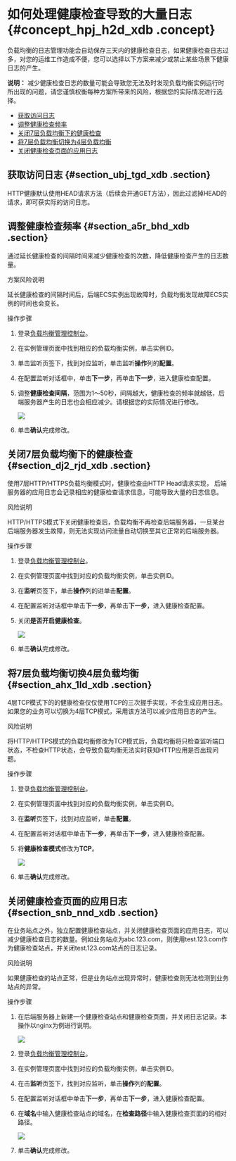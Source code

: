 # 如何处理健康检查导致的大量日志 {#concept_hpj_h2d_xdb .concept}

负载均衡的日志管理功能会自动保存三天内的健康检查日志，如果健康检查日志过多，对您的运维工作造成不便，您可以选择以下方案来减少或禁止某些场景下健康日志的产生。

**说明：** 减少健康检查日志的数量可能会导致您无法及时发现负载均衡实例运行时所出现的问题，请您谨慎权衡每种方案所带来的风险，根据您的实际情况进行选择。

-   [获取访问日志](#section_ubj_tgd_xdb)
-   [调整健康检查频率](#section_a5r_bhd_xdb)
-   [关闭7层负载均衡下的健康检查](#section_dj2_rjd_xdb)
-   [将7层负载均衡切换为4层负载均衡](#section_ahx_1ld_xdb)
-   [关闭健康检查页面的应用日志](#section_snb_nnd_xdb)

## 获取访问日志 {#section_ubj_tgd_xdb .section}

HTTP健康默认使用HEAD请求方法（后续会开通GET方法），因此过滤掉HEAD的请求，即可获实际的访问日志。

## 调整健康检查频率 {#section_a5r_bhd_xdb .section}

通过延长健康检查的间隔时间来减少健康检查的次数，降低健康检查产生的日志数量。

方案风险说明

延长健康检查的间隔时间后，后端ECS实例出现故障时，负载均衡发现故障ECS实例的时间也会变长。

操作步骤

1.  登录[负载均衡管理控制台](https://slbnew.console.aliyun.com/)。
2.  在实例管理页面中找到相应的负载均衡实例，单击实例ID。
3.  单击监听页签下，找到对应监听，单击监听**操作**列的**配置**。
4.  在配置监听对话框中，单击**下一步**，再单击**下一步**，进入健康检查配置。
5.  调整**健康检查间隔**，范围为1～50秒，间隔越大，健康检查的频率就越低，后端服务器产生的日志也会相应减少。请根据您的实际情况进行修改。

    ![](http://static-aliyun-doc.oss-cn-hangzhou.aliyuncs.com/assets/img/4302/155410503213840_zh-CN.png)

6.  单击**确认**完成修改。

## 关闭7层负载均衡下的健康检查 {#section_dj2_rjd_xdb .section}

使用7层HTTP/HTTPS负载均衡模式时，健康检查由HTTP Head请求实现， 后端服务器的应用日志会记录相应的健康检查请求信息，可能导致大量的日志信息。

风险说明

HTTP/HTTPS模式下关闭健康检查后，负载均衡不再检查后端服务器，一旦某台后端服务器发生故障，则无法实现访问流量自动切换至其它正常的后端服务器。

操作步骤

1.  登录[负载均衡管理控制台](https://slbnew.console.aliyun.com/)。
2.  在实例管理页面中找到对应的负载均衡实例，单击实例ID。
3.  在**监听**页签下，单击**操作**列的进单击**配置**。
4.  在配置监听对话框中单击**下一步**，再单击**下一步**，进入健康检查配置。
5.  关闭**是否开启健康检查**。

    ![](http://static-aliyun-doc.oss-cn-hangzhou.aliyuncs.com/assets/img/4302/155410503213841_zh-CN.png)

6.  单击**确认**完成修改。

## 将7层负载均衡切换4层负载均衡 {#section_ahx_1ld_xdb .section}

4层TCP模式下的的健康检查仅仅使用TCP的三次握手实现，不会生成应用日志。如果您的业务可以切换为4层TCP模式，采用该方法可以减少应用日志的产生。

风险说明

将HTTP/HTTPS模式的负载均衡修改为TCP模式后，负载均衡将只检查监听端口状态，不检查HTTP状态，会导致负载均衡无法实时获知HTTP应用是否出现问题。

操作步骤

1.  登录[负载均衡管理控制台](https://slbnew.console.aliyun.com/)。
2.  在实例管理页面中找到对应的负载均衡实例，单击实例ID。
3.  在**监听**页签下，找到对应监听，单击**配置**。
4.  在配置监听对话框中单击**下一步**，再单击**下一步**，进入健康检查配置。
5.  将**健康检查模式**修改为**TCP**。

    ![](http://static-aliyun-doc.oss-cn-hangzhou.aliyuncs.com/assets/img/4302/155410503213842_zh-CN.png)

6.  单击**确认**完成修改。

## 关闭健康检查页面的应用日志 {#section_snb_nnd_xdb .section}

在业务站点之外，独立配置健康检查站点，并关闭健康检查页面的应用日志，可以减少健康检查日志的数量。例如业务站点为abc.123.com，则使用test.123.com作为健康检查站点，并关闭test.123.com站点的日志记录。

风险说明

如果健康检查的站点正常，但是业务站点出现异常时，健康检查则无法检测到业务站点的异常。

操作步骤

1.  在后端服务器上新建一个健康检查站点和健康检查页面，并关闭日志记录。本操作以nginx为例进行说明。

    ![](http://static-aliyun-doc.oss-cn-hangzhou.aliyuncs.com/assets/img/4302/15541050323405_zh-CN.png)

2.  登录[负载均衡管理控制台](https://slbnew.console.aliyun.com/?spm=a2c63.o282931.a3.9.60c23195z3tLiU)。
3.  在实例管理页面中找到对应的负载均衡实例，单击实例ID。
4.  在击**监听**页签下，找到对应监听，单击**操作**列的**配置**。
5.  在配置监听对话框中单击**下一步**，再单击**下一步**，进入健康检查配置。
6.  在**域名**中输入健康检查站点的域名，在**检查路径**中输入健康检查页面的的相对路径。

    ![](http://static-aliyun-doc.oss-cn-hangzhou.aliyuncs.com/assets/img/4302/155410503213845_zh-CN.png)

7.  单击**确认**完成修改。


